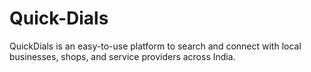 # Quick-Dials
QuickDials is an easy-to-use platform to search and connect with local businesses, shops, and service providers across India.
